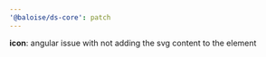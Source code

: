 ```yaml
---
'@baloise/ds-core': patch
---
```


**icon**: angular issue with not adding the svg content to the element
